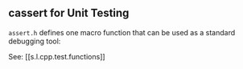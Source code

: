 

## cassert for Unit Testing

`assert.h` defines one macro function that can be used as a standard debugging tool:

See: [[s.l.cpp.test.functions]]
